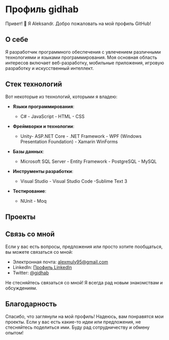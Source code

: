 # Профиль gidhab

Привет! 👋 Я Aleksandr. Добро пожаловать на мой профиль GitHub!

## О себе

Я разработчик программного обеспечения с увлечением различными технологиями и языками программирования. Моя основная область интересов включает веб-разработку, мобильные приложения, игровую разработку и искусственный интеллект.

## Стек технологий

Вот некоторые из технологий, которыми я владею:

- **Языки программирования**: 
  - C# - JavaScript - HTML - CSS

- **Фреймворки и технологии**: 
  - Unity- ASP.NET Core - .NET Framework - WPF (Windows Presentation Foundation) - Xamarin  WinForms

- **Базы данных**:
  - Microsoft SQL Server - Entity Framework   - PostgreSQL - MySQL

- **Инструменты разработки**:
  - Visual Studio - Visual Studio Code -Sublime Text 3

- **Тестирование**:
  - NUnit - Moq

## Проекты

<!--Здесь я делюсь некоторыми из моих проектов:

1. **AwesomeProject**: Краткое описание проекта и его цели.

   [Ссылка на проект](https://github.com/gidhab/AwesomeProject)

2. **CoolApp**: Еще один интересный проект, над которым я работал.

   [Ссылка на проект](https://github.com/gidhab/CoolApp)

3. **MyPortfolio**: Мой личный сайт-портфолио, где я показываю свои работы и достижения.

   [Ссылка на проект](https://github.com/gidhab/MyPortfolio) -->

## Связь со мной

Если у вас есть вопросы, предложения или просто хотите пообщаться, вы можете связаться со мной:

- Электронная почта: alexmuly95@gmail.com
- LinkedIn: [Профиль LinkedIn](https://www.linkedin.com/in/alexmulya/)
- Twitter: [@gidhab](https://twitter.com/alexmulya95)

Не стесняйтесь связаться со мной! Я всегда рад новым знакомствам и обсуждениям.

## Благодарность

Спасибо, что заглянули на мой профиль! Надеюсь, вам понравятся мои проекты. Если у вас есть какие-то идеи или предложения, не стесняйтесь поделиться ими. Буду рад сотрудничеству и обмену опытом!

